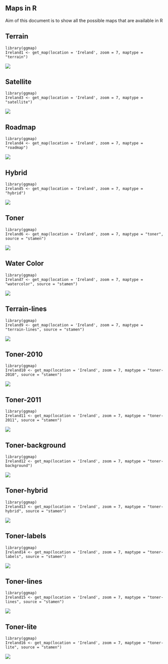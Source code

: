 Maps in R
---------

Aim of this document is to show all the possible maps that are available
in R

Terrain
-------

    library(ggmap)
    Ireland1 <- get_map(location = 'Ireland', zoom = 7, maptype = "terrain")

![](Ireland1.jpeg)

Satellite
---------

    library(ggmap)
    Ireland3 <- get_map(location = 'Ireland', zoom = 7, maptype = "satellite")
    
![](Ireland3.bmp)   

Roadmap
-------

    library(ggmap)
    Ireland4 <- get_map(location = 'Ireland', zoom = 7, maptype = "roadmap")
    
![](Ireland4.bmp)
    
Hybrid
------

    library(ggmap)
    Ireland5 <- get_map(location = 'Ireland', zoom = 7, maptype = "hybrid")
    
![](Ireland5.bmp)   

Toner
-----

    library(ggmap)
    Ireland6 <- get_map(location = 'Ireland', zoom = 7, maptype = "toner", source = "stamen")
    
![](Ireland6.bmp)    

Water Color
-----------

    library(ggmap)
    Ireland7 <- get_map(location = 'Ireland', zoom = 7, maptype = "watercolor", source = "stamen")

![](Ireland7.bmp)

Terrain-lines
-------------

    library(ggmap)
    Ireland9 <- get_map(location = 'Ireland', zoom = 7, maptype = "terrain-lines", source = "stamen")

![](Ireland9.bmp)

Toner-2010
----------

    library(ggmap)
    Ireland10 <- get_map(location = 'Ireland', zoom = 7, maptype = "toner-2010", source = "stamen")
    
![](Ireland10.bmp)

Toner-2011
----------

    library(ggmap)
    Ireland11 <- get_map(location = 'Ireland', zoom = 7, maptype = "toner-2011", source = "stamen")

![](Ireland11.bmp)    

Toner-background
----------------

    library(ggmap)
    Ireland12 <- get_map(location = 'Ireland', zoom = 7, maptype = "toner-background")

![](Ireland12.bmp)    

Toner-hybrid
------------

    library(ggmap)
    Ireland13 <- get_map(location = 'Ireland', zoom = 7, maptype = "toner-hybrid", source = "stamen")

![](Ireland13.bmp)

Toner-labels
------------

    library(ggmap)
    Ireland14 <- get_map(location = 'Ireland', zoom = 7, maptype = "toner-labels", source = "stamen")

![](Ireland14.bmp)   

Toner-lines
-----------

    library(ggmap)
    Ireland15 <- get_map(location = 'Ireland', zoom = 7, maptype = "toner-lines", source = "stamen")

![](Ireland15.bmp)    

Toner-lite
----------
    
    library(ggmap)
    Ireland16 <- get_map(location = 'Ireland', zoom = 7, maptype = "toner-lite", source = "stamen")

![](Ireland16.bmp)
